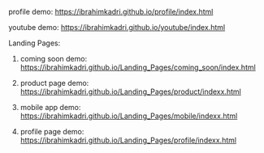 profile demo: https://ibrahimkadri.github.io/profile/index.html

youtube demo: https://ibrahimkadri.github.io/youtube/index.html

Landing Pages:

1. coming soon demo:  https://ibrahimkadri.github.io/Landing_Pages/coming_soon/index.html  
		
2. product page demo: https://ibrahimkadri.github.io/Landing_Pages/product/indexx.html	
		
3. mobile app demo:   https://ibrahimkadri.github.io/Landing_Pages/mobile/indexx.html
		
4. profile page demo: https://ibrahimkadri.github.io/Landing_Pages/profile/indexx.html
